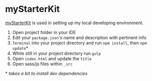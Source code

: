 # myStarterKit

[myStarterKit](https://github.com/danieldrasdo/myStarterKit) is used in setting up my local developing environment.

1. Open project folder in your IDE
2. Edit your `package.json`'s name and description with pertinent info
3. `Terminal` into your project directory and run `npm install`, then `npm update`\*
4. While still in your project directory run `gulp`
5. Open `index.html` and update the `title`
6. Open sass/js files within `_src`

\* *takes a bit to install dev dependencies*

